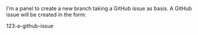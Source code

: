 I'm a panel to create a new branch taking a GitHub issue as basis.
A GitHub issue will be created in the form: 

123-a-github-issue